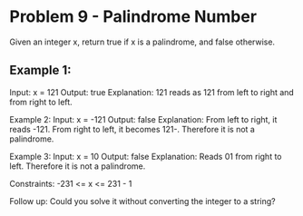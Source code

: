 # Problem 9 - Palindrome Number
Given an integer x, return true if x is a palindrome, and false otherwise.

## Example 1:
Input: x = 121
Output: true
Explanation: 121 reads as 121 from left to right and from right to left.

Example 2:
Input: x = -121
Output: false
Explanation: From left to right, it reads -121. From right to left, it becomes 121-. Therefore it is not a palindrome.

Example 3:
Input: x = 10
Output: false
Explanation: Reads 01 from right to left. Therefore it is not a palindrome.
 
Constraints:
-231 <= x <= 231 - 1
 
Follow up: Could you solve it without converting the integer to a string?